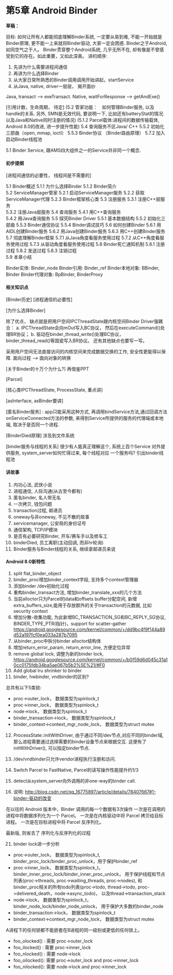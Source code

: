 # 第5章 Android Binder

**草稿：**

目标: 如何让所有人都能彻底理解Binder系统, 一定要从易到难, 不能一开始就是Binder原理, 更不能一上来就将Binder驱动, 大家一定会困惑.
Binder之于Android, 如同空气之于人。 Binder贯穿整个Android系统, 几乎无所不在, 却有像是不曾感受到它的存在。如此重要，又如此深奥。
讲的顺序:

1. 先讲为什么需要进程间通信
2. 再讲为什么选择Binder
3. 从大家日常所熟悉的Binder调用调用开始讲起，startService
4. 从Java, native, driver一层层， 揭开面纱

Java, transact --> exeTransact.
Native, waitForResponse --> getAndExe()

[引用计数，生命周期， 待定]
(5.2 管家功能：　如何管理Binder服务, 以及handle的关系. 另外, SMN是无效代码, 要说明一下, 比如还有batteryStat的情况. 以及Java和Native同时注册的情况)
(5.1.2 Parcel载体:进程间的数据传输载体, Android 8.0的改进, 进一步提升性能)
5.4  查询服务不区Java/ C++
5.5.2 初始化三部曲（open, mmap, ioctl）
5.5.3 Binder协议 （Binder路由原理）
5.7.2 加入启动Binder线程池

5.1 Binder Service, 跟AMS四大组件之一的Service并非同一个概念.

#### 初步提纲

[进程间通信的必要性， 线程间是不需要的]

5.1 Binder概述
    5.1.1 为什么选择Binder
    5.1.2 Binder简介  
5.2 ServiceManager管家
    5.2.1 启动ServiceManager服务
    5.2.2 获取ServiceManager代理
    5.2.3 Binder框架核心类
5.3 注册服务
    5.3.1 注册C++层服务        
    5.3.2 注册Java层服务
5.4 查询服务
    5.4.1 用C++查询服务        
    5.4.2 用Java查询服务
5.5 探究Binder Driver
    5.5.1 基本数据结构
    5.5.2 初始化三部曲
    5.5.3 Binder通信协议
    5.5.4 Binder调试技巧
5.6 如何创建Binder
    5.6.1 用AIDL创建Binder服务
    5.6.2 用Java创建Binder服务
    5.6.3 用C++创建Binder服务
5.7 彻底理解Binder框架
    5.7.1 从Java角度看服务使用过程
    5.7.2 从C++角度看服务使用过程
    5.7.3 从驱动角度看服务使用过程
5.8 Binder死亡通知机制
    5.8.1 注册过程
    5.8.2 发送过程
    5.8.3 注销过程    
5.9 本章小结


Binder实体: Binder_node
Binder引用: Binder_ref
Binder本地对象: BBinder, Binder
Binder代理对象: BpBinder, BinderProxy

#### 相关知识点

[Binder历史]
[进程通信的必要性]

[为什么选择Binder]

除了优点， 缺点就是把用户空间IPCThreadState跟内核空间Binder Driver强耦合：
a. IPCThreadState会向mOut写入BC协议， 然后在executeCommand()处理BR协议；
b. 驱动在binder_thread_write()处理BC协议， binder_thread_read()等国瓷写入BR协议。
还有其他缺点也要写一写。

采用用户空间无法直接访问的内核空间来完成数据交换的工作, 安全性更能得以保障. 面向过程 --> 面向对象的转换


[关于Binder的十万个为什么?] 再借鉴PPT


[Parcel]

[核心类IPCThreadState, ProcessState, 重点讲]

[asInterface, asBinder要讲]

[匿名Binder服务] : app只能采用这种方式, 再调用bindService方法,通过回调方法onServiceConnected方法的参数,
来得到Service所提供的服务的代理端或本地端, 取决于是否同一个进程.

[BinderDied原理] 涉及到文件系统

[binder服务与线程的关系] 很少有人能真正理解这个, 系统上百个Service 对外提供服务, system_server如何忙得过来, 每个线程对应
一个服务吗? 引出binder线程池


#### 讲故事
1. 内功心法, 武侠小说
2. 进程通信, 人际沟通(从古至今都有)
3. 匿名binder, 名人带无名
4. 一次拷贝, 钱包问题
5. transaction过程, 邮递员
6. oneway与非oneway, 不见不散的故事
7. servicemanager, 公安局的身份证号
8. 通信架构, TCP/IP模块
9. 是否有必要研究Binder, 开车/赛车手以及修车工
10. binderDied, 员工离职(主动回调, 而非hr轮询)
11. Binder服务与Binder线程的关系, 继续拿邮递员来说


#### Android 8.0新特性


1. split flat_binder_object
2. binder_proc增加binder_context字段, 支持多个context管理器
3. 添加binder /dev初始化过程
4. 重构binder_transact方法, 增加binder_translate_xxx的几个方法
5. 当前alloctor只为Parcel的data和offsets buffer分配空间, 新增extra_buffers_size,能用于存放额外的关于transaction的元数据, 比如security context
6. 增加分散-收集功能, 为此新增BC_TRANSACTION_SG和BC_REPLY_SG协议,  BINDER_TYPE_PTR(指针)，support for scatter-gather
https://android.googlesource.com/kernel/common/+/dd9bc4f9f144a89d52a197fcf0ea033a287b7095
7. 从binder_proc中拆分binder alloctor结构体
8. 增加return_error_param, return_error_line, 方便定位异常
9. remove global lock, 调整为新的binder lock, https://android.googlesource.com/kernel/common/+/b0f59d6d045c31a10cc0175fdb34ba5ae067b5b2%5E%21/#F0
10. Add global lru shrinker to binder
11. binder, hwbinder, vndbinder的区别?

总共有以下5类锁:
- proc->outer_lock， 数据类型为spinlock_t
- proc->inner_lock， 数据类型为spinlock_t
- node->lock， 数据类型为spinlock_t
- binder_transaction->lock， 数据类型为spinlock_t
- binder_context->context_mgr_node_lock， 数据类型为struct mutex

12. ProcessState::initWithDriver,
由于通过不同/dev节点,对应不同的binder域, 那么进程需要通过选择需要的binder设备节点来根据交互.
这便有了initWithDriver(), 可以指定binder节点.

13. /dev/vndbinder只允许vendor进程执行注册和访问.

14. Switch Parcel to FastNative, Parcel的读写操作性能提升约1/3

15. detect从system_server向外调用的非one-way的binder call.

20. 说明:
http://blog.csdn.net/qq_16775897/article/details/78407667#1-binder-驱动的改变


在以往的 Android 版本中，Binder 调用的每一个数据有3次操作
    一次是在调用的进程中将数据序列化为一个 Parcel。
    一次是在内核驱动中将 Parcel 拷贝给目标进程。
    一次是在目标进程中将 Parcel 反序列化。

最新版, 则省去了 序列化与反序列化的过程


21. binder lock进一步分析



- proc->outer_lock， 数据类型为spinlock_t, binder_proc_lock/binder_proc_unlock，用于保护binder_ref
- proc->inner_lock， 数据类型为spinlock_t， binder_inner_proc_lock/binder_inner_proc_unlock，
用于保护线程和节点列表(proc->threads, proc->waiting_threads, proc->nodes), 和
binder_proc相关的所有todo列表(proc->todo, thread->todo, proc->delivered_death，node->async_todo)，
以及thread->transaction_stack
- node->lock， 数据类型为spinlock_t， binder_node_lock/binder_node_unlock， 用于保护大多数的binder_node
- binder_transaction->lock， 数据类型为spinlock_t
- binder_context->context_mgr_node_lock， 数据类型为struct mutex

A进程下的任何锁都不能嵌套在B进程的同一级别或更低的任何锁上。


- foo_olocked() : 需要 proc->outer_lock
- foo_ilocked() : 需要 proc->inner_lock
- foo_nlocked() : 需要 node->lock
- foo_oilocked(): 需要 proc->outer_lock and proc->inner_lock
- foo_nilocked(): 需要 node->lock and proc->inner_lock
